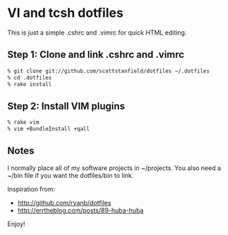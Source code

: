 VI and tcsh dotfiles
====================

This is just a simple .cshrc and .vimrc for quick HTML editing.

Step 1: Clone and link .cshrc and .vimrc
----------------------------------------

  ```sh
  % git clone git://github.com/scottstanfield/dotfiles ~/.dotfiles
  % cd .dotfiles
  % rake install
  ```

Step 2: Install VIM plugins
---------------------------

  ```sh
  % rake vim
  % vim +BundleInstall +qall
  ```

Notes
-----
I normally place all of my software projects in ~/projects.
You also need a ~/bin file if you want the dotfiles/bin to link.

Inspiration from:
* http://github.com/ryanb/dotfiles
* http://errtheblog.com/posts/89-huba-huba

Enjoy!
